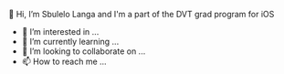  👋 Hi, I’m Sbulelo Langa and I'm a part of the DVT grad program for iOS  
 
- 👀 I’m interested in ...
- 🌱 I’m currently learning ...
- 💞️ I’m looking to collaborate on ...
- 📫 How to reach me ...

<!---
STLanga/STLanga is a ✨ special ✨ repository because its `README.md` (this file) appears on your GitHub profile.
You can click the Preview link to take a look at your changes.
--->
